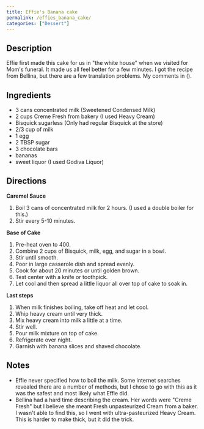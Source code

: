 ```yaml
---
title: Effie's Banana cake
permalink: /effies_banana_cake/
categories: ["Dessert"]
---
```


Description
-----------

Effie first made this cake for us in "the white house" when we visited for Mom's funeral. It made us all feel better for a few minutes. I got the recipe from Bellina, but there are a few translation problems. My comments in ().

Ingredients
-----------

-   3 cans concentrated milk (Sweetened Condensed Milk)
-   2 cups Creme Fresh from bakery (I used Heavy Cream)
-   Bisquick sugarless (Only had regular Bisquick at the store)
-   2/3 cup of milk
-   1 egg
-   2 TBSP sugar
-   3 chocolate bars
-   bananas
-   sweet liquor (I used Godiva Liquor)

Directions
----------

**Caremel Sauce**

1.  Boil 3 cans of concentrated milk for 2 hours. (I used a double boiler for this.)
2.  Stir every 5-10 minutes.

**Base of Cake**

1.  Pre-heat oven to 400.
2.  Combine 2 cups of Bisquick, milk, egg, and sugar in a bowl.
3.  Stir until smooth.
4.  Poor in large casserole dish and spread evenly.
5.  Cook for about 20 minutes or until golden brown.
6.  Test center with a knife or toothpick.
7.  Let cool and then spread a little liquor all over top of cake to soak in.

**Last steps**

1.  When milk finishes boiling, take off heat and let cool.
2.  Whip heavy cream until very thick.
3.  Mix heavy cream into milk a little at a time.
4.  Stir well.
5.  Pour milk mixture on top of cake.
6.  Refrigerate over night.
7.  Garnish with banana slices and shaved chocolate.

Notes
-----

-   Effie never specified how to boil the milk. Some internet searches revealed there are a number of methods, but I chose to go with this as it was the safest and most likely what Effie did.
-   Bellina had a hard time describing the cream. Her words were "Creme Fresh" but I believe she meant Fresh unpasteurized Cream from a baker. I wasn't able to find this, so I went with ultra-pasteurized Heavy Cream. This is harder to make thick, but it did the trick.

